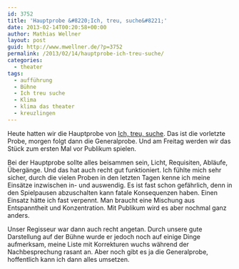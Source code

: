 ```yaml
---
id: 3752
title: 'Hauptprobe &#8220;Ich, treu, suche&#8221;'
date: 2013-02-14T00:20:58+00:00
author: Mathias Wellner
layout: post
guid: http://www.mwellner.de/?p=3752
permalink: /2013/02/14/hauptprobe-ich-treu-suche/
categories:
  - theater
tags:
  - aufführung
  - Bühne
  - Ich treu suche
  - Klima
  - klima das theater
  - kreuzlingen
---
```

Heute hatten wir die Hauptprobe von [Ich, treu, suche](http://www.klima-das-theater.ch/). Das ist die vorletzte Probe, morgen folgt dann die Generalprobe. Und am Freitag werden wir das Stück zum ersten Mal vor Publikum spielen. 

Bei der Hauptprobe sollte alles beisammen sein, Licht, Requisiten, Abläufe, Übergänge. Und das hat auch recht gut funktioniert. Ich fühlte mich sehr sicher, durch die vielen Proben in den letzten Tagen kenne ich meine Einsätze inzwischen in- und auswendig. Es ist fast schon gefährlich, denn in den Spielpausen abzuschalten kann fatale Konsequenzen haben. Einen Einsatz hätte ich fast verpennt. Man braucht eine Mischung aus Entspanntheit und Konzentration. Mit Publikum wird es aber nochmal ganz anders. 

Unser Regisseur war dann auch recht angetan. Durch unsere gute Darstellung auf der Bühne wurde er jedoch noch auf einige Dinge aufmerksam, meine Liste mit Korrekturen wuchs während der Nachbesprechung rasant an. Aber noch gibt es ja die Generalprobe, hoffentlich kann ich dann alles umsetzen.